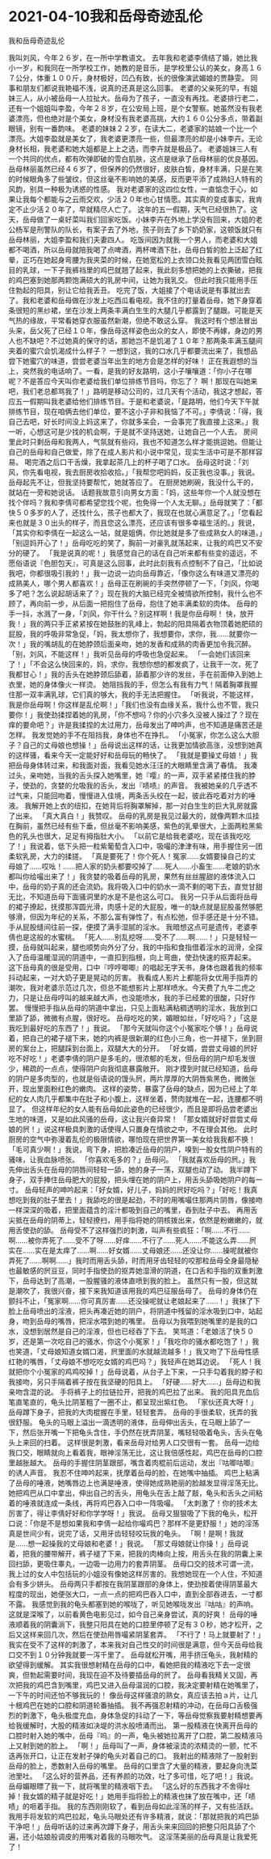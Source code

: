 # 2021-04-10我和岳母奇迹乱伦



我和岳母奇迹乱伦



我叫刘风，今年２６岁，在一所中学教语文。
去年我和老婆李倩结了婚，她比我小一岁，和我同在一所学校工作，她教的是音乐，是学校里公认的美女，身高１６７公分，体重１００斤，身材极好，凹凸有致，长的很像演武媚娘的贾静雯。
同事和朋友们都说我艳福不浅，说真的还真是这么回事。
老婆的父亲死的早，有姐妹三人，从小被岳母一人拉扯大。岳母为了孩子，一直没有再找。老婆排行老二，还有一个姐姐叫李盈，今年２８岁，在公安局上班，是个女警察。她虽然没有我老婆漂亮，但也绝对是个美女，身材没有我老婆高挑，大约１６０公分多点，带着副眼镜，别有一番韵味。
老婆的妹妹２２岁，在读大二，老婆家的姑娘一个比一个漂亮。大姐李盈就是美女了，我老婆更漂亮一些，但最漂亮的却是小妹李卉。无论身材长相，我老婆和她大姐都是上上之选，而李卉就是极品了。
老婆姐妹三人有一个共同的优点，都有吹弹即破的雪白肌肤，这点是继承了岳母林丽的优良基因。岳母林丽虽然已经４６岁了，但保养的仍然很好，皮肤白皙，身材丰满，只是在笑的时候眼角多了些皱纹，但这丝毫不影响她的美感，反而更平添了成熟妇人特有的风韵，别具一种极为诱惑的性感。
我对老婆家的这四位女性，一直惦念于心，如果让我每个都能与之云雨交欢，少活２０年也心甘情愿。其实真的变成事实，我肯定不止少活２０年了，早就精尽人亡了。
这年的五一假期，天气已经很热了。这天，岳母做了一桌好菜叫我们回家吃饭。小妹李卉在外地上学没有回来，大姐的老公杨军是刑警队的队长，有案子去了外地，孩子则去了乡下奶奶家，这顿饭就只有岳母林丽，大姐李盈和我们夫妻四人。
吃饭间因为就我一个男人，而老婆和大姐都不喝酒，所以岳母就陪我喝了点啤酒，两杯啤酒下肚，岳母白皙的脸上泛起了红晕，正巧在她起身弯腰为我夹菜的时候，在她宽松的上衣领口处我看见两团雪白眩目的乳球，一下子我裤裆里的鸡巴就翘了起来，我此刻多想把她的上衣撕破，把我的鸡巴塞到她那两颗饱满硕大的乳房中间，让她为我乳交。
但此时我只能用手压住勃起的阳具，别让它给我丢丑。
吃完了饭，大姐接了个电话说是有事就出去了。我和老婆和岳母做在沙发上吃西瓜看电视。我不住的打量着岳母，她下身穿着条很短的黑纱裙，坐在沙发上两条丰满白生生的大腿几乎都露到了腿跟。可能是天气热的缘故，平常看她穿衣服虽然新潮，但绝不敢这么穿。
我这时有个想法冒出头来，岳父死了已经１０年，像岳母这样姿色出众的女人，即使不再嫁，身边的男人也不缺吧？不过她真的保守的话，那她岂不是饥渴了１０年？那两条丰满玉腿间夹着的蜜穴会饥渴成什么样子？
一想到这，我的口水几乎都要流出来了，我想品尝下她蜜穴的味道，尝尝老婆当年出生的地方会是怎样的好味！
正在我遐想的当上，突然我的电话响了。一看，是我的好友路明，这小子嚷嚷道：「你小子在哪呢？不是答应今天叫你老婆给我们单位排练节目吗，你忘了？
啊！那现在叫她来吧，我们老总都骂我了！」路明是移动公司的，过几天有个活动，我这才想起，答应五一假期叫我老婆给他们排练节目。于是和老婆说，「是路明，他们今天下午就排练节目，现在咱俩去他们单位，要不这小子非和我恼了不可。」李倩说：「得，我自己去吧，好长时间没上妈这来了，你就多呆会，一会事完了我直接上这来。」我一听，心想这可是少找的机会啊，于是就不坚持送她，让她自己一个人去。
房间里此时只剩岳母和我两人，气氛就有些闷，我也不知道怎么样才能挑逗她。但能让自己的岳母和自己做爱，除了在成人影片和小说中常见，现实生活中可是不那样容易。
喝完酒之后口干舌燥，我拿起茶几上的杯子喝了口水。
岳母这时说：「刘风，你先看电视，我去厨房收拾收拾。」「我帮您吧妈妈，反正我也没事。」我说。
岳母起先不让，但我坚持要帮忙，她就答应了。
在厨房她刷碗，我没什么干的，就站在一旁和她说话。
话题我故意引向男女方面：「妈，这些年你一个人就没想在找个伴吗？我和李倩可都希望您找个呢，也免得一个人太无聊。」岳母就笑了：「都快５０多岁的人了，还找什么，孩子也都大了，我现在也就心满意足了。」「您看起来也就是３０出头的样子，而且您这么漂亮，还应该有很多幸福生活的。」我说，「其实你和李倩在一起这么一站，就是姐俩，你比她就是多了些成熟女人的味道。」「别逗妈开心了！」岳母吃吃的笑了，胸前一对豪乳就荡起来，让我的鸡巴又不安分的硬了。
「我是说真的呢！」我感觉自己的话在自己听来都有些变的遥远，不愿俗语说『色胆包天』，可真是这么回事，此时此刻我有点控制不了自己，「比如说我吧，你都很吸引我的！」我一边说一边向岳母靠近，「像你这么有味道又漂亮的成熟美人，哪个男人都喜欢！」岳母正在刷碗的手突然停顿了一下，「刘风，你喝多了吧？怎么说起胡话来了？」现在我的大脑已经完全被情欲所控制，我什么也不顾了，再向前一步，从后面一把抱住了岳母，抱住了她丰满柔软的肉体。
岳母的手一抖，水溅了一身，「刘风，你干什么？别这样啊！我是你岳母啊！
快，放开我！」我的两只手正紧紧按在她鼓胀的乳峰上，勃起的阳具隔着衣物顶着她肥硕的屁股，我的呼吸非常急促，「妈，我太想你了，我想要你，求你，我……就要你一次！」我的嘴胡乱的在她脖颈后面亲吻，她的发香和成熟的肉香更加令我沉醉。
「别，刘风，不能这样！」我听见岳母的呼吸也急促起来。
「一会她们该回来了！」「不会这么快回来的，妈，求你，我想你想的都发疯了，让我干一次，死了我都甘心！」我的舌头在她脖颈后舔着，舔着那少许的发丝，手在前面伸入到她上衣里，她的身体像火一样烫。
她阻挡我的手，但怎么有我有力气！隔着胸罩我握住那一双丰满乳球，它们真的够大，我的手无法把握住。
「听我说，不能这样，我是你岳母啊！你这样是乱伦啊！」「我们也没有血缘关系，我什么也不管，我只要你！」我使劲揉捏着她的乳房，「你不想吗？你的小穴多久没被人操过了？现在痒的要命吧？」许是我揉捏的太过用力，岳母发出了呻吟声，也不知道是痛苦还是怎样。
我发觉她的手不在阻挡我，身体也不在挣扎。
「小冤家，你怎么这么大胆子？自己的丈母娘也想操！」岳母说出这样的话，让我更加情欲高涨，没想到她真的这样骚，看来今天一定能好好和岳母玩的畅快了。
「我就是要操丈母娘！」我把岳母身体转过来，和我面对面，我看见她水汪汪的大眼睛里含满了春情。
我凑过头，亲吻她，当我的舌头探入她嘴里，她『嘤』的一声，双手紧紧搂住我的脖子，使劲的，贪婪的允吸我的舌头，发出『啧啧』的声音。
我被她亲的几乎透不过气来，只能回吻着，慢慢进入佳境，两条舌头绞在一起，彼此吞吃着对方的唾液。
我解开她上衣的纽扣，在她背后将胸罩解掉，那一对白生生的巨大乳房就露了出来。
「真大真白！」我赞叹。
岳母的乳房是我见过最大的，就像两颗木瓜挂在胸前，虽然已经有些下垂，但丝毫不影响美感，紫色的乳晕很大，上面两粒黑紫色的乳头也很大，足足有拇指肚大小。
「以前它是给我老婆吃，现在该我吃吃了！」我说着，低下头把一粒紫葡萄含入口中，吸嘬的津津有味，用手握住另一团柔软乳房，大力的揉搓。
「真是要死了！你个死人！冤家……女婿要操自己的丈母娘了……哎吆！……把人家的奶头都要咬掉了……死人……小畜生……老娘的奶水都叫你给嘬出来了！」我贪婪的吸着岳母的乳房，果然有丝丝腥甜的液体流入口中，岳母的奶子真的还会流奶。我将吸入口中的奶水一滴不剩的喝下去，直觉甘甜无比，不知道岳母下面骚洞里的水是不是也这么可口。
我另一只手从后面将岳母的裙子撩起，抚摸那浑圆光滑，肉感十足的大屁股，唯一的缺点就是屁股虽然够肥够滑，但因为年纪的关系，不那么富有弹性了，有点松弛，但手感还是十分不错。
手从屁股缝间往前一探，便摸了满手湿腻的淫水。
我暗想这点可是遗传，老婆李倩也是这般的水蜜桃。
「死人……别乱挖呀……受不了……啊……！」只是轻轻一摸，岳母就叫起来，腿也顺势向外分了分，我的中指和食指借着淫水的润滑，全探入了岳母温暖湿润的阴道中，一直扣到指根，向上弯曲，使劲快速的抠弄起来。
这下岳母真的很是受用，口中『哼哼唧唧』的唱起无字天书，身体也跟着我的频率抖动起来，一对大奶子更是晃动的厉害。
我看成人影片上都能将女优用手指弄的潮吹，我对老婆示范过几次，但总不能想影片上那样喷水。今天费了九牛二虎之力，只是让岳母哼叫的越来越大声，也没能喷水，我的手已经累的很酸，只好作罢。
慢慢把手指从岳母的阴道中拿出，只见上面粘满粘稠透明的淫水，我放到口里舔了舔，微微有点腥，很好吃。
岳母吃吃的笑，媚眼如丝，「好吃吗？」「这是我吃到最好吃的东西了！」我说。
「那今天就叫你这个小冤家吃个够！」岳母说着，把自己的裙子褪下来，她的内裤是很新潮的红色小三角，也一并褪下，坐到厨房的案台上，把腿踩到台面上，双腿大大的分开。
「好女婿，尝尝丈母娘的屄好吃不好吃！」老婆李倩的阴户是多毛的，很浓郁的毛发，但岳母的阴户却毛发很少，稀疏的一点点，使得阴户向我彻底暴露敞开。
刚才摸到时就已经知道，岳母的阴户是多肉型的，也就是俗语说的馒头屄，两片厚厚的大阴唇紫黑色，微微张开，现出里面粉红色的嫩肉。
这样的姿势，暴露了岳母的缺点，因为已经上了年纪的女人肉几乎都集中在肚子和小腹上，这样坐着，赘肉就堆在一起，连腰都不明显了。
但这样年纪的女人能有岳母如此姿色的已经很少，而且是即将品尝老婆出生地的味道，又是如此风骚的岳母，这让我兴奋异常！
「那女婿就好好尝尝丈母娘的屄！」说这样极具刺激的话使得人只置身在情欲之中，不在理会其他。
此时厨房的空气中弥漫着乱伦的极限情欲，哪怕现在把世界第一美女给我我都不换！
「毛可真少啊！」我说，弯下身，把脸凑近岳母的阴户，嗅到一股女性阴户特有的骚味，让我血脉喷张。
「你喜欢毛多的？」岳母问。
「我就喜欢岳母的屄。」我先伸出舌头在岳母的阴唇间轻轻一舔，她的身子一荡，双腿也动了动。
我半蹲下身子，双手捧住岳母肥大的屁股，把头埋在她的阴户上，用舌头舔吸她阴户的每一寸。
岳母轻声的呻吟起来：「好女婿，好儿子，妈妈的屄好吃吗？」「好吃！我真想吃到我的肚子里去！」我舔吃的很是起劲，不时的用嘴嘬住那两片阴唇，像接吻一样深深的吸着，把里面蕴含的淫汁都吸到自己的嘴里，吞到肚子中去。
再用舌尖抵在岳母的阴蒂上，轻轻撩扫，用手指将她的阴核拨出来，依然是粉嫩嫩的，就用舌使劲的舔。
岳母受不了这样强烈的刺激，叫声有些疯狂：「啊……不行……啊……被你弄死了……受不了呀……好痒……不行了……死人……不能这么弄……屄实在……实在是太痒了……啊……好女婿……丈母娘还……还没让你……操呢就被你弄死了……啊啊……」我时而用舌头舔，时而用牙齿轻轻的咬那粒岳母全身最隐秘也最敏感的屄豆豆，同时手指使劲的抠弄她湿滑的阴道，在口舌和手指的双重刺激下，岳母达到了高潮，一股腥骚的液体直喷到我的脸上。
虽然只有一股，但这就是潮吹了，我很兴奋，接下来我知道该用我的鸡巴征服岳母了。
岳母的身体仍在颤抖不止，「冤家啊……你可真厉害……还没操呢就让老娘起来了……！」我抹了下脸上岳母喷出的淫液，把头再凑近她的阴户，将阴道中残留的淫水吸到口中，站起身，吻到岳母的嘴唇，把淫水喂到她的嘴里。
岳母以为我喂到她嘴里的是我的口水，没想到居然是自己的淫液，但也已经吞了下去。
笑骂道：「老娘活了快５０岁，还是第一次吃自己的骚水，你这个小冤家！」「我吃你的骚水都吃饱了！」我也笑道，「丈母娘知道女婿口渴，屄里面的水就越流越多！」我又吻了下岳母性感红艳的嘴唇，「丈母娘不想吃吃女婿的鸡巴吗？」我轻声在她耳边说。
「死人！我就把你个小冤家的鸡鸡咬掉！」岳母说着，从台子上下来，一只手勾着我的脖子和我接吻，另只手隔着裤子按在我坚硬的阳具上。
「好硬……好大……」岳母边和我亲吻含混的说。
手将裤子上的拉链拉开，把我的鸡巴拉了出来。
我的阳具充血后笔直笔直的，龟头比阴茎粗了一圈不止，都呈现出紫红色。
「家伙还真大呀！」岳母蹲下身子，把我的大肉棍握在手里，轻轻套弄。
岳母的手很柔软，抚弄的我很舒服。
龟头的马眼上溢出一滴透明的液体，岳母伸出舌头，在马眼上舔了一下，然后张开嘴一下把龟头含住，手仍然在抚弄阴茎，嘴轻轻吸着龟头，舌头在龟头上来回的扫着。
这样很是刺激，看来岳母对给男人口交很有一套。
岳母一边给我口交，眼睛就向上看着我，眼神淫荡无比，这让我倍感性起，鸡巴在岳母的口腔里越胀越大。
岳母的手握住阴茎跟部，嘴含着肉棍前后运动，发出『咕唧咕唧』的诱人声音。
我忍不住呻吟起来，抚摩着岳母的脸，在她嘴中抽插。
鸡巴上粘满了岳母的唾液，她嘴唇边上也满是唾液，使得她成熟艳丽的脸越发显得淫荡无比。
她把鸡巴从口中拿出，伸出自己的舌头，用龟头在舌上敲了敲，龟头和舌头之间粘着的唾液就连成一条线，再将鸡巴吞入口中一阵吸嘬。
「太刺激了！你的技术太厉害了，得让李倩好好和你学学呀！」我说。
岳母又狠狠吸了下我的龟头，松开口说：「你是不是想如果我和李倩一起给你嘬鸡巴？那样不是更舒服！」她的淫荡真是世间少有，说完了话，又用牙齿轻轻咬玩我的龟头。
「啊！是啊！我就是……想一起操我的丈母娘和老婆！」我说。
「那丈母娘就让你操！」岳母说着，把我的腰带解开，裤子褪了下来，把我的肉棒向上按，用舌头在我的阴囊上来回扫舔，更吸住睾丸，一边吸一边用力的套弄阴茎。
岳母口交的技术可谓一流，我上过的女人中包括玩的小姐没有像她这样厉害的。我想她现在一个人住，不知道会有多少姘头。
岳母两只手都按在我阴茎跟部的身体上，使劲按着使得阴茎最大程度的现出，她便张大口，一点一点的把鸡巴吞入口中，直到全部吞进去，一寸都不露。
我感觉到我的龟头都塞到她的喉咙了，听见她喉咙发出『咕咕』的声响。
这就是深喉了，以前看黄色电影见过，如今自己亲身尝试，真的好爽！
岳母的唾液顺着我的阴囊淌下，我整只阳具在她的口腔里停顿了足有３０秒，她才松开，之后又这样来回几次，然后在使劲用唇嘬紧阴茎套弄。
「不行了！马上就要射了！」我实在受不了这样的刺激了，本来我对自己性交的时间很是满意，但今天岳母给我口交不到１０分钟我就要一泻千里了。
岳母就松开嘴，用手挤压龟头，我射精的欲望得到缓解。
其实我很想射精在岳母的口中，看她把我的精液吃下去一定很爽，但勃起需要时间，我现在迫不及待要插岳母的屄了。
岳母看我精关又固，再次把我的鸡巴含到嘴里，鸡巴又进入岳母温润的口腔，我决定要射精在她嘴里了，一下午的时间还怕不够我玩的！
像岳母这样骚浪的熟女，真应该去拍ａ片，让几十根鸡巴在她的口腔和阴道轮番抽插。
我不再强忍射精的冲动，在岳母口舌极强烈的刺激下，龟头极度充血，身体急促的抖动了一下，等岳母觉察我要射精想要再给我缓解时，大股的精液如决堤的洪水般喷涌而出。
第一股精液在快离开岳母的口腔时射入她的嘴中，岳母『呜』的一声，龟头被她拉离开了口腔，第二股精液马上又射到她的脸上。
「啊！」岳母叫了一声，身体被滚烫的浓精烫的一颤，忙不迭再张开口，让正在发射子弹的龟头对着自己的口。
我射出的精液除了一股射到岳母的脸上，悉数射入岳母的嘴里。
岳母的口里含了大量的精液，要起身向洗菜池里吐。
「这么好的营养品，还有养颜的功效，吐了多可惜，吃了吧！」我说。
岳母媚眼瞟了我一下，就将嘴里的精液咽下去。
「这么好的东西我才不舍得吐掉！我女婿的精子就是好吃！」她用手指将脸上的精液也抹了放在嘴中，还「啧啧」的咂着手指。
我的东西刚刚软了，看到岳母如此淫荡的样子，又有些活跃。
我用手将发软的鸡巴拉起，龟头马眼处还有许多精液，就说：「那就把我的鸡巴舔干净吧！」岳母听话的过来再次蹲下身子，用舌头来来回回的把整只阳具舔了个遍，还小姑娘般调皮的用嘴对着我的马眼吹气。
这淫荡美丽的岳母真是让我爱死了！


